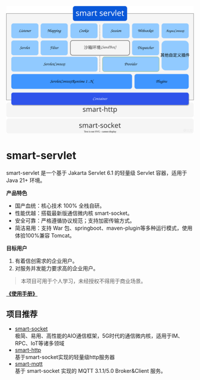 ![](pages/public/smart-servlet.svg)
# smart-servlet
smart-servlet 是一个基于 Jakarta Servlet 6.1 的轻量级 Servlet 容器，适用于 Java 21+ 环境。 

**产品特色**
* 国产血统：核心技术 100% 全栈自研。
* 性能优越：搭载最新版通信微内核 smart-socket。
* 安全可靠：严格遵循协议规范；支持加密传输方式。
* 简洁易用：支持 War 包、springboot、maven-plugin等多种运行模式，使用体验100%兼容 Tomcat。

**目标用户**
1. 有着信创需求的企业用户。
2. 对服务并发能力要求高的企业用户。

> 本项目可用于个人学习，未经授权不得用于商业场景。


**[《使用手册》](https://smartboot.tech/smart-servlet/)**


## 项目推荐
- [smart-socket](https://gitee.com/smartboot/smart-socket)  
    极简、易用、高性能的AIO通信框架，5G时代的通信微内核，适用于IM、RPC、IoT等诸多领域
- [smart-http](https://gitee.com/smartboot/smart-http)  
    基于smart-socket实现的轻量级http服务器
- [smart-mqtt](https://gitee.com/smartboot/smart-mqtt)  
  基于 smart-socket 实现的 MQTT 3.1.1/5.0 Broker&Client 服务。